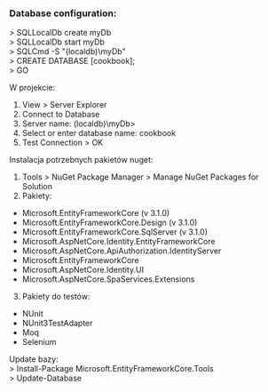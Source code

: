 ### Database configuration:
\> SQLLocalDb create myDb  
\> SQLLocalDb start myDb  
\> SQLCmd -S "(localdb)\myDb"  
\> CREATE DATABASE [cookbook];  
\> GO

W projekcie: 
1. View > Server Explorer
2. Connect to Database
3. Server name: (localdb)\myDb>
4. Select or enter database name: cookbook
5. Test Connection > OK

Instalacja potrzebnych pakietów nuget:
1. Tools > NuGet Package Manager > Manage NuGet Packages for Solution
2. Pakiety:
- Microsoft.EntityFrameworkCore (v 3.1.0)
- Microsoft.EntityFrameworkCore.Design (v 3.1.0)
- Microsoft.EntityFrameworkCore.SqlServer (v 3.1.0)
-	Microsoft.AspNetCore.Identity.EntityFrameworkCore
-	Microsoft.AspNetCore.ApiAuthorization.IdentityServer
-	Microsoft.EntityFrameworkCore
-	Microsoft.AspNetCore.Identity.UI
-	Microsoft.AspNetCore.SpaServices.Extensions
3. Pakiety do testów:
-	NUnit
-	NUnit3TestAdapter
-	Moq
-	Selenium


Update bazy:  
\> Install-Package Microsoft.EntityFrameworkCore.Tools  
\> Update-Database

